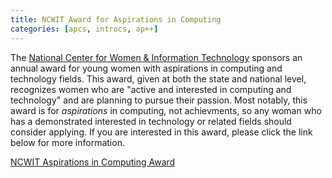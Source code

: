 ```yaml
---
title: NCWIT Award for Aspirations in Computing
categories: [apcs, introcs, ap++]
---
```

The [National Center for Women & Information Technology](https://www.ncwit.org/) sponsors an annual award for young women with aspirations in computing and technology fields.  This award, given at both the state and national level, recognizes women who are "active and interested in computing and technology" and are planning to pursue their passion.  Most notably, this award is for _aspirations_ in computing, not achievments, so any woman who has a demonstrated interested in technology or related fields should consider applying.  If you are interested in this award, please click the link below for more information.

[NCWIT Aspirations in Computing Award](https://www.aspirations.org/participate/high-school)